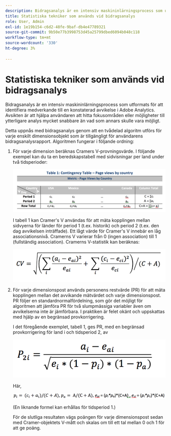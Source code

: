 ```yaml
---
description: Bidragsanalys är en intensiv maskininlärningsprocess som utformats för att identifiera medverkande till en konstaterad avvikelse i Adobe Analytics. Avsikten är att hjälpa användaren att hitta fokusområden eller möjligheter till ytterligare analys mycket snabbare än vad som annars skulle vara möjligt.
title: Statistiska tekniker som används vid bidragsanalys
role: User, Admin
exl-id: 1e19b154-c6d2-48fe-9baf-db4e47789321
source-git-commit: 9b50e77b3998753d45a25799dbed6094b048c118
workflow-type: tm+mt
source-wordcount: '330'
ht-degree: 3%

---
```


# Statistiska tekniker som används vid bidragsanalys

Bidragsanalys är en intensiv maskininlärningsprocess som utformats för att identifiera medverkande till en konstaterad avvikelse i Adobe Analytics. Avsikten är att hjälpa användaren att hitta fokusområden eller möjligheter till ytterligare analys mycket snabbare än vad som annars skulle vara möjligt.

Detta uppnås med bidragsanalys genom att en tvådelad algoritm utförs för varje enskilt dimensionsobjekt som är tillgängligt för användarens bidragsanalysrapport. Algoritmen fungerar i följande ordning:

1. För varje dimension beräknas Cramers V-provningsvärde. I följande exempel kan du ta en beredskapstabell med sidvisningar per land under två tidsperioder:

   ![](assets/contingency_table.png)

   I tabell 1 kan Cramer&#39;s V användas för att mäta kopplingen mellan sidvyerna för länder för period 1 (t.ex. historik) och period 2 (t.ex. den dag avvikelsen inträffade). Ett lågt värde för Cramer&#39;s V innebär en låg associationsnivå. Cramerns V varierar från 0 (ingen association) till 1 (fullständig association). Cramerns V-statistik kan beräknas:

   ![](assets/cramers-v.png)

1. För varje dimensionspost används personens restvärde (PR) för att mäta kopplingen mellan det avvikande mätvärdet och varje dimensionspost. PR följer en standardnormalfördelning, som gör det möjligt för algoritmen att jämföra PR för två slumpmässiga variabler även om avvikelserna inte är jämförbara. I praktiken är felet okänt och uppskattas med hjälp av en begränsad provkorrigering.

   I det föregående exemplet, tabell 1, ges PR, med en begränsad provkorrigering för land i och tidsperiod 2, av

   ![](assets/persons-residual.png)

   Här,

   ![](assets/pr-example.png)

   (En liknande formel kan erhållas för tidsperiod 1.)

   För de slutliga resultaten vägs poängen för varje dimensionspost sedan med Cramer-objektets V-mått och skalas om till ett tal mellan 0 och 1 för att ge poäng.
